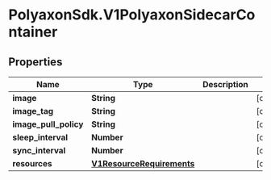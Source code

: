 # PolyaxonSdk.V1PolyaxonSidecarContainer

## Properties
Name | Type | Description | Notes
------------ | ------------- | ------------- | -------------
**image** | **String** |  | [optional] 
**image_tag** | **String** |  | [optional] 
**image_pull_policy** | **String** |  | [optional] 
**sleep_interval** | **Number** |  | [optional] 
**sync_interval** | **Number** |  | [optional] 
**resources** | [**V1ResourceRequirements**](V1ResourceRequirements.md) |  | [optional] 


